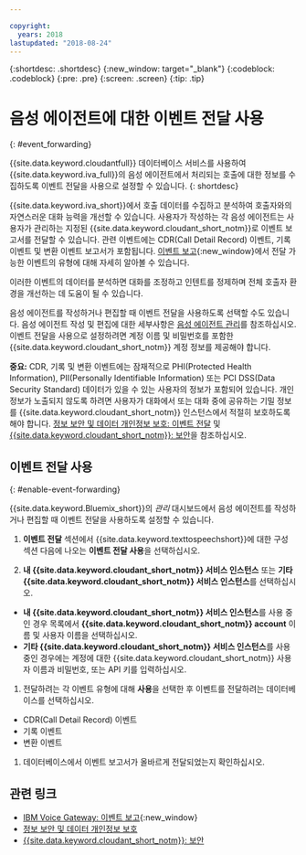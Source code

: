 ```yaml
---

copyright:
  years: 2018
lastupdated: "2018-08-24"
---
```


{:shortdesc: .shortdesc}
{:new_window: target="_blank"}
{:codeblock: .codeblock}
{:pre: .pre}
{:screen: .screen}
{:tip: .tip}


# 음성 에이전트에 대한 이벤트 전달 사용
{: #event_forwarding}

{{site.data.keyword.cloudantfull}} 데이터베이스 서비스를 사용하여 {{site.data.keyword.iva_full}}의 음성 에이전트에서 처리되는 호출에 대한 정보를 수집하도록 이벤트 전달을 사용으로 설정할 수 있습니다.
{: shortdesc}

{{site.data.keyword.iva_short}}에서 호출 데이터를 수집하고 분석하여 호출자와의 자연스러운 대화 능력을 개선할 수 있습니다. 사용자가 작성하는 각 음성 에이전트는 사용자가 관리하는 지정된 {{site.data.keyword.cloudant_short_notm}}로 이벤트 보고서를 전달할 수 있습니다. 관련 이벤트에는 CDR(Call Detail Record) 이벤트, 기록 이벤트 및 변환 이벤트 보고서가 포함됩니다. [이벤트 보고](https://www.ibm.com/support/knowledgecenter/SS4U29/reporting.html){:new_window}에서 전달 가능한 이벤트의 유형에 대해 자세히 알아볼 수 있습니다.

이러한 이벤트의 데이터를 분석하면 대화를 조정하고 인텐트를 정제하며 전체 호출자 환경을 개선하는 데 도움이 될 수 있습니다.

음성 에이전트를 작성하거나 편집할 때 이벤트 전달을 사용하도록 선택할 수도 있습니다. 음성 에이전트 작성 및 편집에 대한 세부사항은 [음성 에이전트 관리](managing.html)를 참조하십시오. 이벤트 전달을 사용으로 설정하려면 계정 이름 및 비밀번호를 포함한 {{site.data.keyword.cloudant_short_notm}} 계정 정보를 제공해야 합니다.

**중요:** CDR, 기록 및 변환 이벤트에는 잠재적으로 PHI(Protected Health Information), PII(Personally Identifiable Information) 또는 PCI DSS(Data Security Standard) 데이터가 있을 수 있는 사용자의 정보가 포함되어 있습니다. 개인 정보가 노출되지 않도록 하려면 사용자가 대화에서 또는 대화 중에 공유하는 기밀 정보를 {{site.data.keyword.cloudant_short_notm}} 인스턴스에서 적절히 보호하도록 해야 합니다. [정보 보안 및 데이터 개인정보 보호: 이벤트 전달](infosec.html#event_forwarding) 및 [{{site.data.keyword.cloudant_short_notm}}: 보안](../Cloudant/offerings/security.html#security)을 참조하십시오.


## 이벤트 전달 사용
{: #enable-event-forwarding}

{{site.data.keyword.Bluemix_short}}의 _관리_ 대시보드에서 음성 에이전트를 작성하거나 편집할 때 이벤트 전달을 사용하도록 설정할 수 있습니다.

1. **이벤트 전달** 섹션에서 {{site.data.keyword.texttospeechshort}}에 대한 구성 섹션 다음에 나오는 **이벤트 전달 사용**을 선택하십시오.

1. **내 {{site.data.keyword.cloudant_short_notm}} 서비스 인스턴스** 또는 **기타 {{site.data.keyword.cloudant_short_notm}} 서비스 인스턴스**를 선택하십시오.
  * **내 {{site.data.keyword.cloudant_short_notm}} 서비스 인스턴스**를 사용 중인 경우 목록에서 **{{site.data.keyword.cloudant_short_notm}} account** 이름 및 사용자 이름을 선택하십시오.
  * **기타 {{site.data.keyword.cloudant_short_notm}} 서비스 인스턴스**를 사용 중인 경우에는 계정에 대한 {{site.data.keyword.cloudant_short_notm}} 사용자 이름과 비밀번호, 또는 API 키를 입력하십시오.

1. 전달하려는 각 이벤트 유형에 대해 **사용**을 선택한 후 이벤트를 전달하려는 데이터베이스를 선택하십시오.
  * CDR(Call Detail Record) 이벤트
  * 기록 이벤트
  * 변환 이벤트

1. 데이터베이스에서 이벤트 보고서가 올바르게 전달되었는지 확인하십시오.

## 관련 링크
* [IBM Voice Gateway: 이벤트 보고](https://www.ibm.com/support/knowledgecenter/SS4U29/reporting.html){:new_window}
* [정보 보안 및 데이터 개인정보 보호](infosec.html)
* [{{site.data.keyword.cloudant_short_notm}}: 보안](../Cloudant/offerings/security.html#security)
